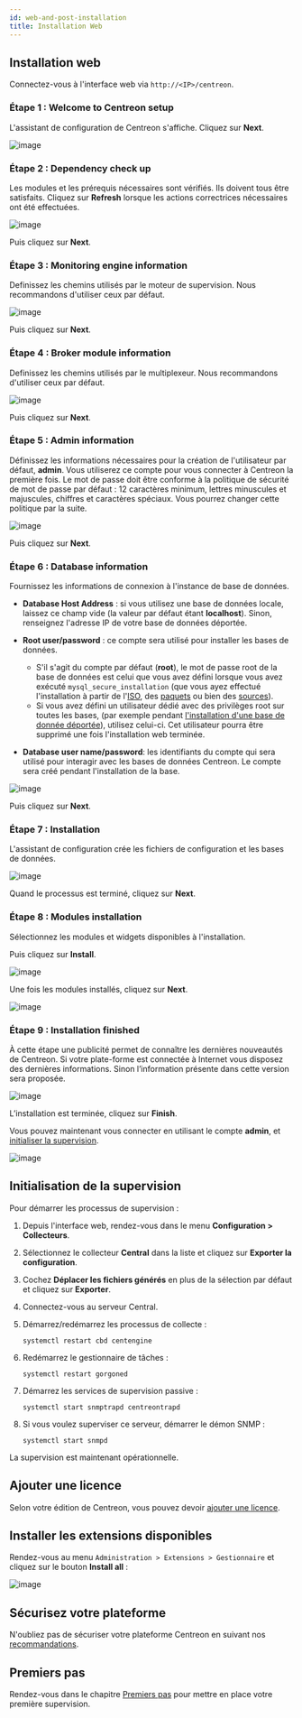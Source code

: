 ```yaml
---
id: web-and-post-installation
title: Installation Web
---
```


## Installation web

Connectez-vous à l'interface web via `http://<IP>/centreon`.

### Étape 1 : Welcome to Centreon setup

L'assistant de configuration de Centreon s'affiche. Cliquez sur **Next**.

![image](../assets/installation/acentreonwelcome.png)

### Étape 2 : Dependency check up

Les modules et les prérequis nécessaires sont vérifiés. Ils doivent tous être satisfaits.
Cliquez sur **Refresh** lorsque les actions correctrices nécessaires ont été effectuées.

![image](../assets/installation/acentreoncheckmodules.png)

Puis cliquez sur **Next**.

### Étape 3 : Monitoring engine information

Definissez les chemins utilisés par le moteur de supervision. Nous recommandons
d'utiliser ceux par défaut.

![image](../assets/installation/amonitoringengine2.png)

Puis cliquez sur **Next**.

### Étape 4 : Broker module information

Definissez les chemins utilisés par le multiplexeur. Nous recommandons
d'utiliser ceux par défaut.

![image](../assets/installation/abrokerinfo2.png)

Puis cliquez sur **Next**.

### Étape 5 : Admin information

Définissez les informations nécessaires pour la création de l'utilisateur par défaut, **admin**. Vous utiliserez ce compte pour vous connecter à Centreon la première fois. Le mot de passe doit être conforme à la politique de sécurité de mot de passe par défaut : 12 caractères minimum, lettres minuscules et majuscules, chiffres et caractères spéciaux. Vous pourrez changer cette politique par la suite.

![image](../assets/installation/aadmininfo.png)

Puis cliquez sur **Next**.

### Étape 6 : Database information

Fournissez les informations de connexion à l'instance de base de données.

- **Database Host Address** : si vous utilisez une base de données locale, laissez ce champ vide (la valeur par défaut étant **localhost**). Sinon, renseignez l'adresse IP de votre base de données déportée.
- **Root user/password** : ce compte sera utilisé pour installer les bases de données.
   - S'il s'agit du compte par défaut (**root**), le mot de passe root de la base de données est celui que vous avez défini lorsque vous avez exécuté `mysql_secure_installation` (que vous ayez effectué l'installation à partir de l'[ISO](installation-of-a-central-server/using-centreon-iso.md#sécuriser-la-base-de-données), des [paquets](installation-of-a-central-server/using-packages.md#sécuriser-la-base-de-données) ou bien des [sources](installation-of-a-central-server/using-sources.md#sécurisez-la-base-de-données)).
   - Si vous avez défini un utilisateur dédié avec des privilèges root sur toutes les bases, (par exemple pendant [l'installation d'une base de donnée déportée](../installation/installation-of-a-central-server/using-packages.md#avec-base-de-données-déportée)), utilisez celui-ci. Cet utilisateur pourra être supprimé une fois l'installation web terminée.

- **Database user name/password**: les identifiants du compte qui sera utilisé pour interagir avec les bases de données Centreon. Le compte sera créé pendant l'installation de la base.

![image](../assets/installation/adbinfo.png)

Puis cliquez sur **Next**.

### Étape 7 : Installation

L'assistant de configuration crée les fichiers de configuration et les bases de
données.

![image](../assets/installation/adbconf.png)

Quand le processus est terminé, cliquez sur **Next**.

### Étape 8 : Modules installation

Sélectionnez les modules et widgets disponibles à l'installation.

Puis cliquez sur **Install**.

![image](../assets/installation/module_installationa.png)

Une fois les modules installés, cliquez sur **Next**.

![image](../assets/installation/module_installationb.png)

### Étape 9 : Installation finished

À cette étape une publicité permet de connaître les dernières nouveautés de
Centreon. Si votre plate-forme est connectée à Internet vous disposez des dernières
informations. Sinon l’information présente dans cette version sera proposée.

![image](../assets/installation/aendinstall.png)

L’installation est terminée, cliquez sur **Finish**.

Vous pouvez maintenant vous connecter en utilisant le compte **admin**, et [initialiser la supervision](#initialisation-de-la-supervision).

![image](../assets/installation/aconnection.png)

## Initialisation de la supervision

Pour démarrer les processus de supervision :

1. Depuis l'interface web, rendez-vous dans le menu **Configuration >
Collecteurs**.
2. Sélectionnez le collecteur **Central** dans la liste et cliquez sur
**Exporter la configuration**.
3. Cochez **Déplacer les fichiers générés** en plus de la sélection par défaut
et cliquez sur **Exporter**.
4. Connectez-vous au serveur Central.
5. Démarrez/redémarrez les processus de collecte :

    ```shell
    systemctl restart cbd centengine
    ```

6. Redémarrez le gestionnaire de tâches :

    ```shell
    systemctl restart gorgoned
    ```

7. Démarrez les services de supervision passive :

    ```shell
    systemctl start snmptrapd centreontrapd
    ```

8. Si vous voulez superviser ce serveur, démarrer le démon SNMP :

    ```shell
    systemctl start snmpd
    ```

La supervision est maintenant opérationnelle.

## Ajouter une licence

Selon votre édition de Centreon, vous pouvez devoir [ajouter une licence](../administration/licenses.md).

## Installer les extensions disponibles

Rendez-vous au menu `Administration > Extensions > Gestionnaire` et cliquez sur
le bouton **Install all** :

![image](../assets/installation/extensions-manager.png)

## Sécurisez votre plateforme

N'oubliez pas de sécuriser votre plateforme Centreon en suivant nos
[recommandations](../administration/secure-platform.md).

## Premiers pas

Rendez-vous dans le chapitre [Premiers pas](../getting-started/installation-first-steps.md)
pour mettre en place votre première supervision.
